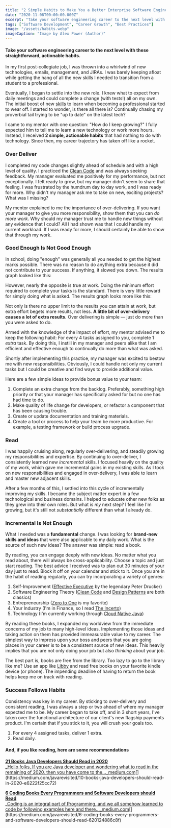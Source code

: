 ```yaml
---
title: "2 Simple Habits to Make You a Better Enterprise Software Engineer"
date: "2020-11-08T00:00:00.000Z"
excerpt: "Take your software engineering career to the next level with these straightforward, actionable habits."
tags: ["Software Development", "Career Growth", "Best Practices"]
image: "/assets/habits.webp"
imageCaption: "Image by Alex Power (Author)"
---
```


#### Take your software engineering career to the next level with these straightforward, actionable habits.

In my first post-collegiate job, I was thrown into a whirlwind of new technologies, emails, management, and JIRAs. I was barely keeping afloat while getting the hang of all the new skills I needed to transition from a student to a professional.

Eventually, I began to settle into the new role. I knew what to expect from daily meetings and could complete a change (with tests!) all on my own. The initial boost of new [skills](https://dev.to/javinpaul/11-essential-skills-software-developers-should-learn-in-2020-1bio) to learn when becoming a professional started to wear off. I started to wonder, is there all there is? Continually chasing my proverbial tail trying to be "up to date" on the latest tech?

I came to my mentor with one question: "How do I keep growing?" I fully expected him to tell me to learn a new technology or work more hours. Instead, I received **2 simple, actionable habits** that had nothing to do with technology. Since then, my career trajectory has taken off like a rocket.

### Over Deliver

I completed my code changes slightly ahead of schedule and with a high level of quality. I practiced the [Clean Code](https://medium.com/javarevisited/clean-code-a-must-read-coding-book-for-programmers-9dc80494d27c) and was always seeking feedback. My manager evaluated me positively for my performance, but not exceptionally. I felt ready to grow, but my manager didn't seem to share that feeling. I was frustrated by the humdrum day to day work, and I was ready for more. Why didn't my manager ask me to take on new, exciting projects? What was I missing?

My mentor explained to me the importance of over-delivering. If you want your manager to give you more responsibility, show them that you can _do more work_. Why should my manager trust me to handle new things without any evidence that I could? All I had shown was that I could handle my current workload. If I was ready for more, I should certainly be able to show that through my work.

### Good Enough Is Not Good Enough

In school, doing "enough" was generally all you needed to get the highest marks possible. There was no reason to do anything extra because it did not contribute to your success. If anything, it slowed you down. The results graph looked like this:

However, nearly the opposite is true at work. Doing the minimum effort required to complete your tasks is the standard. There is very little reward for simply doing what is asked. The results graph looks more like this:

Not only is there no upper limit to the results you can attain at work, but extra effort begets more results, not less. **A little bit of over-delivery causes a lot of extra results.** Over delivering is simple — just do more than you were asked to do.

Armed with the knowledge of the impact of effort, my mentor advised me to keep the following habit: For every 4 tasks assigned to you, complete 1 _extra_ task. By doing this, I instill in my manager and peers alike that I am efficient and effective enough to continually do more than what was asked.

Shortly after implementing this practice, my manager was excited to bestow me with new responsibilities. Obviously, I could handle not only my current tasks but I could be creative and find ways to provide additional value.

Here are a few simple ideas to provide bonus value to your team:

1.  Complete an extra change from the backlog. Preferably, something high priority or that your manager has specifically asked for but no one has had time to do.
2.  Make quality of life change for developers, or refactor a component that has been causing trouble.
3.  Create or update documentation and training materials.
4.  Create a tool or process to help your team be more productive. For example, a testing framework or build process upgrade.

### Read

I was happily cruising along, regularly over-delivering, and steadily growing my responsibilities and expertise. By continuing to over-deliver, I consistently learned new _incremental_ skills. I focused heavily on the quality of my work, which gave me incremental gains in my existing skills. As I took on new responsibilities and engaged in over-delivery, I was able to learn and master new adjacent skills.

After a few months of this, I settled into this cycle of incrementally improving my skills. I became the subject matter expert in a few technological and business domains. I helped to educate other new folks as they grew into their own roles. But what is _my_ next step? I feel like I'm growing, but it's still not _substantially_ different than what I already do.

### Incremental Is Not Enough

What I needed was a **fundamental** change. I was looking for **brand-new skills and ideas** that were also applicable to my daily work. What is the source of such new ideas? The answer was simple: read a book.

By reading, you can engage deeply with new ideas. No matter what you read about, there will always be cross-applicability. Choose a topic and just start reading. The best advice I received was to plan out 30 minutes of your day just to read. Block it off on your calendar and stick to it. Once you are in the habit of reading regularly, you can try incorporating a variety of genres:

1.  Self-Improvement ([Effective Executive](https://www.amazon.com/Effective-Executive-Definitive-Harperbusiness-Essentials/dp/0060833459) by the legendary Peter Drucker)
2.  Software Engineering Theory ([Clean Code](https://www.amazon.com/Clean-Code-Handbook-Software-Craftsmanship/dp/0132350882) and [Design Patterns](https://www.amazon.com/Design-Patterns-Elements-Reusable-Object-Oriented/dp/0201633612) are both classics)
3.  Entrepreneurship ([Zero to One](https://www.amazon.com/Zero-One-Notes-Startups-Future/dp/0804139296) is my favorite)
4.  Your Industry (I'm in Finance, so I read [The Incerto](https://www.penguinrandomhouse.com/series/INO/incerto))
5.  Technology (I'm currently working through [Cloud Native Java](https://www.amazon.com/Cloud-Native-Java-Designing-Resilient/dp/1449374646))

By reading these books, I expanded my worldview from the immediate concerns of my job to many high-level ideas. Implementing those ideas and taking action on them has provided immeasurable value to my career. The simplest way to impress upon your boss and peers that you are going places in your career is to be a consistent source of new ideas. This heavily implies that you are not only doing your job but also _thinking_ about your job.

The best part is, books are free from the library. Too lazy to go to the library like me? Use an app like [Libby](https://www.overdrive.com/apps/libby/) and read free books on your favorite kindle device (or phone). The impending deadline of having to return the book helps keep me on track with reading.

### Success Follows Habits

Consistency was key in my career. By sticking to over-delivery and consistent reading, I was always a step or two ahead of where my manager expected me to be. My career began to take off, and in 3 short years, I've taken over the functional architecture of our client's new flagship payments product. I'm certain that if you stick to it, you will crush your goals too.

1.  For every 4 assigned tasks, deliver 1 extra.
2.  Read daily.

#### And, if you like reading, here are some recommendations

[**21 Books Java Developers Should Read in 2020**  
_Hello folks, If you are Java developer and wondering what to read in the remaining of 2020, then you have come to the…_medium.com](https://medium.com/javarevisited/10-books-java-developers-should-read-in-2020-e6222f25cc72 "https://medium.com/javarevisited/10-books-java-developers-should-read-in-2020-e6222f25cc72")[](https://medium.com/javarevisited/10-books-java-developers-should-read-in-2020-e6222f25cc72)

[**6 Coding Books Every Programmers and Software Developers should Read**  
_Coding is an integral part of Programming, and we all somehow learned to code by following examples here and there…_medium.com](https://medium.com/javarevisited/6-coding-books-every-programmers-and-software-developers-should-read-620124886c8f "https://medium.com/javarevisited/6-coding-books-every-programmers-and-software-developers-should-read-620124886c8f")[](https://medium.com/javarevisited/6-coding-books-every-programmers-and-software-developers-should-read-620124886c8f)